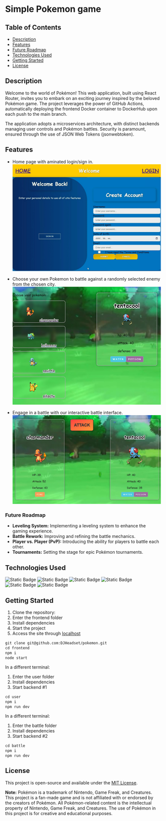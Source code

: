 # Simple Pokemon game


## Table of Contents
- [Description](#description)
- [Features](#features)
- [Future Roadmap](#future-roadmap)
- [Technologies Used](#technologies-used)
- [Getting Started](#getting-started)
- [License](#license)

## Description
Welcome to the world of Pokémon! This web application, built using React Router, invites you to embark on an exciting journey inspired by the beloved Pokémon game. The project leverages the power of GitHub Actions, automatically deploying the frontend Docker container to DockerHub upon each push to the main branch.

The application adopts a microservices architecture, with distinct backends managing user controls and Pokémon battles. Security is paramount, ensured through the use of JSON Web Tokens (jsonwebtoken). 



## Features
- Home page with aminated login/sign in.
![welcome](./frontend/src/resources/readmePics/welcome.gif)

- Choose your own Pokemon to battle against a randomly selected enemy from the chosen city.
![List of own pokemons with pictures and their names on the left sid and a detailed view of the enemy pokemon on the right](./frontend/src/resources/readmePics/ownPokemon.jpg)

- Engage in a battle with our interactive battle interface.
![Detiled view of chozen and enemy pokemon with a big "ATTACK" button](./frontend/src/resources/readmePics/battle.jpg)

### Future Roadmap
- **Leveling System:** Implementing a leveling system to enhance the gaming experience.
- **Battle Rework:** Improving and refining the battle mechanics.
- **Player vs. Player (PvP):** Introducing the ability for players to battle each other.
- **Tournaments:** Setting the stage for epic Pokémon tournaments.

## Technologies Used
<img alt="Static Badge" src="https://img.shields.io/badge/React-react?style=plastic&logo=reactrouter&label=6.18.0&labelColor=blue&color=%23CA4245" height="30">

<img alt="Static Badge" src="https://img.shields.io/badge/Node.js-node?style=plastic&logo=nodedotjs&logoColor=white&label=18.2.0&labelColor=%23339933" height="30">

<img alt="Static Badge" src="https://img.shields.io/badge/Github_Actions-github?style=plastic&logo=githubactions&logoColor=white&color=%232088FF" height="30">

<img alt="Static Badge" src="https://img.shields.io/badge/Docker-docker?style=plastic&logo=docker&color=blue" height="30">

<img alt="Static Badge" src="https://img.shields.io/badge/JsonWebToken-token?style=plastic&logo=jsonwebtokens&color=blue" height="30">

<img alt="Static Badge" src="https://img.shields.io/badge/Mongo-mongo?logo=mongodb&color=green" height="30">


## Getting Started

1. Clone the repository:
2. Enter the frontend folder
3. Install dependencies
4. Start the project
5. Access the site through [localhost](http://localhost:3000/)

```
git clone git@github.com:DJHeadset/pokemon.git
cd frontend
npm i
node start
```

In a different terminal:
1. Enter the user folder
2. Install dependencies
3. Start backend #1

```
cd user
npm i
npm run dev
```

In a different terminal:
1. Enter the battle folder
2. Install dependencies
3. Start backend #2

```
cd battle
npm i
npm run dev
```

## License
This project is open-source and available under the [MIT License](LICENSE).

**Note:** Pokémon is a trademark of Nintendo, Game Freak, and Creatures. This project is a fan-made game and is not affiliated with or endorsed by the creators of Pokémon. All Pokémon-related content is the intellectual property of Nintendo, Game Freak, and Creatures. The use of Pokémon in this project is for creative and educational purposes.